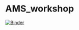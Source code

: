 # AMS_workshop
[![Binder](https://binder.projectpythia.org/badge_logo.svg)](https://binder.projectpythia.org/v2/gh/msearsie3/AMS_workshop/HEAD)
